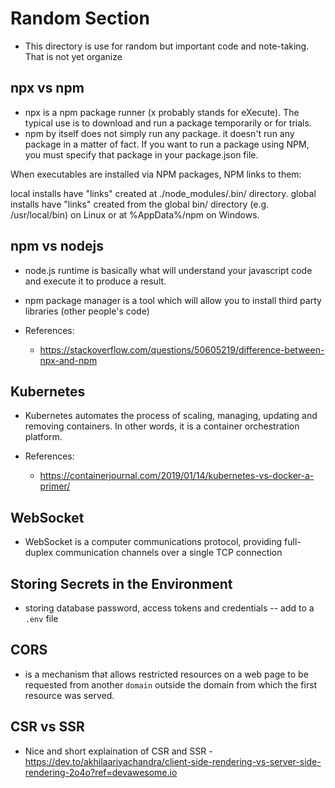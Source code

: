 # Random Section
- This directory is use for random but important code and note-taking. That is not yet organize

## npx vs npm
- npx is a npm package runner (x probably stands for eXecute). The typical use is to download and run a package temporarily or for trials.
- npm by itself does not simply run any package. it doesn't run any package in a matter of fact. If you want to run a package using NPM, you must specify that package in your package.json file.

When executables are installed via NPM packages, NPM links to them:

local installs have "links" created at ./node_modules/.bin/ directory.
global installs have "links" created from the global bin/ directory (e.g. /usr/local/bin) on Linux or at %AppData%/npm on Windows.

## npm vs nodejs
-  node.js runtime is basically what will understand your javascript code and execute it to produce a result.
- npm package manager is a tool which will allow you to install third party libraries (other people's code)

- References:
  - https://stackoverflow.com/questions/50605219/difference-between-npx-and-npm

## Kubernetes
- Kubernetes automates the process of scaling, managing, updating and removing containers. In other words, it is a container orchestration platform.

- References:
  -  https://containerjournal.com/2019/01/14/kubernetes-vs-docker-a-primer/

## WebSocket
- WebSocket is a computer communications protocol, providing full-duplex communication channels over a single TCP connection

## Storing Secrets in the Environment
- storing database password, access tokens and credentials -- add to a `.env` file

## CORS
- is a mechanism that allows restricted resources on a web page to be requested from another `domain` outside the domain from which the first resource was served.

## CSR vs SSR
- Nice and short explaination of CSR and SSR - https://dev.to/akhilaariyachandra/client-side-rendering-vs-server-side-rendering-2o4o?ref=devawesome.io
